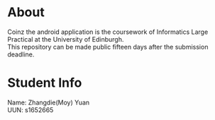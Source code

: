 # About
Coinz the android application is the coursework of Informatics Large Practical at the University of Edinburgh. <br/>
This repository can be made public fifteen days after the submission deadline.
# Student Info
Name: Zhangdie(Moy) Yuan <br/>
UUN: s1652665
